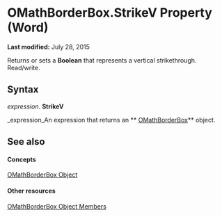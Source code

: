 
# OMathBorderBox.StrikeV Property (Word)

 **Last modified:** July 28, 2015

Returns or sets a  **Boolean** that represents a vertical strikethrough. Read/write.

## Syntax

 _expression_. **StrikeV**

 _expression_An expression that returns an  ** [OMathBorderBox](a13bd7f4-606a-d483-a36d-944356b13c95.md)** object.


## See also


#### Concepts


 [OMathBorderBox Object](a13bd7f4-606a-d483-a36d-944356b13c95.md)
#### Other resources


 [OMathBorderBox Object Members](85ad2696-2037-2313-554a-6dff12284105.md)
